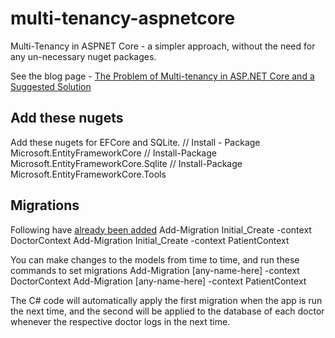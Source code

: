 # multi-tenancy-aspnetcore
Multi-Tenancy in ASPNET Core - a simpler approach, without the need for any un-necessary nuget packages.

See the blog page - [The Problem of Multi-tenancy in ASP.NET Core and a Suggested Solution](https://hoven.in/aspnet-core/multitenancy-problem-and-solutions.html)

## Add these nugets
Add these nugets for EFCore and SQLite. 
// Install - Package Microsoft.EntityFrameworkCore
// Install-Package Microsoft.EntityFrameworkCore.Sqlite
// Install-Package Microsoft.EntityFrameworkCore.Tools

## Migrations
Following have <ins>already been added</ins>
Add-Migration Initial_Create -context DoctorContext
Add-Migration Initial_Create -context PatientContext

You can make changes to the models from time to time, and run these commands to set migrations
Add-Migration [any-name-here] -context DoctorContext
Add-Migration [any-name-here] -context PatientContext

The C# code will automatically apply the first migration when the app is run the next time, and the second will be applied to the database of each doctor whenever the respective doctor logs in the next time.
